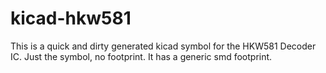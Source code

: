 # kicad-hkw581
This is a quick and dirty generated kicad symbol for the HKW581 Decoder IC. Just the symbol, no footprint. It has a generic smd footprint. 
